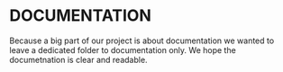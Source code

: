 # DOCUMENTATION

Because a big part of our project is about documentation we wanted to leave a dedicated folder to documentation only. We hope the documetnation is clear and readable.
